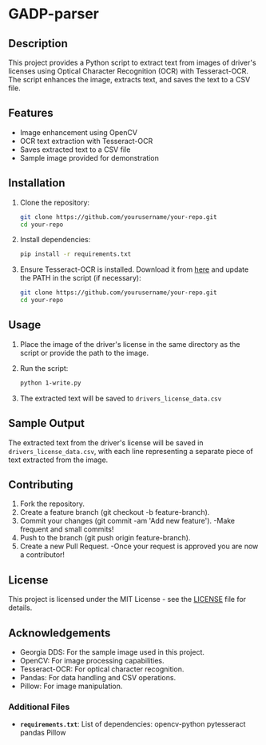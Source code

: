 # GADP-parser

## Description

This project provides a Python script to extract text from images of driver's licenses using Optical Character Recognition (OCR) with Tesseract-OCR. The script enhances the image, extracts text, and saves the text to a CSV file.

## Features

- Image enhancement using OpenCV
- OCR text extraction with Tesseract-OCR
- Saves extracted text to a CSV file
- Sample image provided for demonstration

## Installation

1. Clone the repository:

   ```bash
   git clone https://github.com/yourusername/your-repo.git
   cd your-repo
2. Install dependencies:

   ```bash
   pip install -r requirements.txt
3. Ensure Tesseract-OCR is installed. Download it from [here](https://github.com/tesseract-ocr/tesseract) and update the PATH in the script (if necessary):

   ```bash
   git clone https://github.com/yourusername/your-repo.git
   cd your-repo

## Usage

1. Place the image of the driver's license in the same directory as the script or provide the path to the image.
2. Run the script:

   ```bash
   python 1-write.py

3. The extracted text will be saved to ``drivers_license_data.csv``

## Sample Output

The extracted text from the driver's license will be saved in ``drivers_license_data.csv``, with each line representing a separate piece of text extracted from the image.

## Contributing

1. Fork the repository.
2. Create a feature branch (git checkout -b feature-branch).
3. Commit your changes (git commit -am 'Add new feature').
   -Make frequent and small commits!
4. Push to the branch (git push origin feature-branch).
5. Create a new Pull Request.
   -Once your request is approved you are now a contributor!

## License

This project is licensed under the MIT License - see the [LICENSE](LICENSE.md) file for details.

## Acknowledgements

- Georgia DDS: For the sample image used in this project.
- OpenCV: For image processing capabilities.
- Tesseract-OCR: For optical character recognition.
- Pandas: For data handling and CSV operations.
- Pillow: For image manipulation.


### Additional Files

- **`requirements.txt`**: List of dependencies: 
opencv-python
pytesseract
pandas
Pillow

